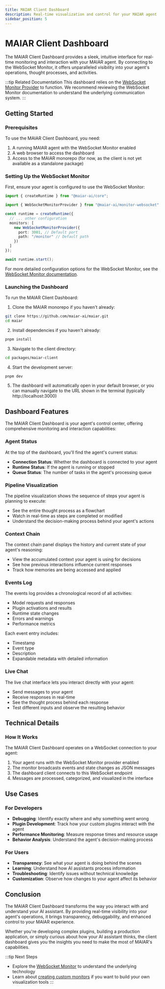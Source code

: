 ```yaml
---
title: MAIAR Client Dashboard
description: Real-time visualization and control for your MAIAR agent
sidebar_position: 5
---
```


# MAIAR Client Dashboard

The MAIAR Client Dashboard provides a sleek, intuitive interface for real-time monitoring and interaction with your MAIAR agent. By connecting to the WebSocket Monitor, it offers unparalleled visibility into your agent's operations, thought processes, and activities.

:::tip Related Documentation
This dashboard relies on the [WebSocket Monitor Provider](./websocket-monitor) to function. We recommend reviewing the WebSocket Monitor documentation to understand the underlying communication system.
:::

## Getting Started

### Prerequisites

To use the MAIAR Client Dashboard, you need:

1. A running MAIAR agent with the WebSocket Monitor enabled
2. A web browser to access the dashboard
3. Access to the MAIAR monorepo (for now, as the client is not yet available as a standalone package)

### Setting Up the WebSocket Monitor

First, ensure your agent is configured to use the WebSocket Monitor:

```typescript
import { createRuntime } from "@maiar-ai/core";

import { WebSocketMonitorProvider } from "@maiar-ai/monitor-websocket";

const runtime = createRuntime({
  // ... other configuration
  monitors: [
    new WebSocketMonitorProvider({
      port: 3001, // Default port
      path: "/monitor" // Default path
    })
  ]
});

await runtime.start();
```

For more detailed configuration options for the WebSocket Monitor, see the [WebSocket Monitor documentation](./websocket-monitor#configuration-options).

### Launching the Dashboard

To run the MAIAR Client Dashboard:

1. Clone the MAIAR monorepo if you haven't already:

```bash
git clone https://github.com/maiar-ai/maiar.git
cd maiar
```

2. Install dependencies if you haven't already:

```bash
pnpm install
```

3. Navigate to the client directory:

```bash
cd packages/maiar-client
```

4. Start the development server:

```bash
pnpm dev
```

5. The dashboard will automatically open in your default browser, or you can manually navigate to the URL shown in the terminal (typically http://localhost:3000)

## Dashboard Features

The MAIAR Client Dashboard is your agent's control center, offering comprehensive monitoring and interaction capabilities:

### Agent Status

At the top of the dashboard, you'll find the agent's current status:

- **Connection Status**: Whether the dashboard is connected to your agent
- **Runtime Status**: If the agent is running or stopped
- **Queue Status**: The number of tasks in the agent's processing queue

### Pipeline Visualization

The pipeline visualization shows the sequence of steps your agent is planning to execute:

- See the entire thought process as a flowchart
- Watch in real-time as steps are completed or modified
- Understand the decision-making process behind your agent's actions

### Context Chain

The context chain panel displays the history and current state of your agent's reasoning:

- View the accumulated context your agent is using for decisions
- See how previous interactions influence current responses
- Track how memories are being accessed and applied

### Events Log

The events log provides a chronological record of all activities:

- Model requests and responses
- Plugin activations and results
- Runtime state changes
- Errors and warnings
- Performance metrics

Each event entry includes:

- Timestamp
- Event type
- Description
- Expandable metadata with detailed information

### Live Chat

The live chat interface lets you interact directly with your agent:

- Send messages to your agent
- Receive responses in real-time
- See the thought process behind each response
- Test different inputs and observe the resulting behavior

## Technical Details

### How It Works

The MAIAR Client Dashboard operates on a WebSocket connection to your agent:

1. Your agent runs with the WebSocket Monitor provider enabled
2. The monitor broadcasts events and state changes as JSON messages
3. The dashboard client connects to this WebSocket endpoint
4. Messages are processed, categorized, and visualized in the interface

## Use Cases

### For Developers

- **Debugging**: Identify exactly where and why something went wrong
- **Plugin Development**: Track how your custom plugins interact with the agent
- **Performance Monitoring**: Measure response times and resource usage
- **Behavior Analysis**: Understand the agent's decision-making process

### For Users

- **Transparency**: See what your agent is doing behind the scenes
- **Learning**: Understand how AI assistants process information
- **Troubleshooting**: Identify issues without technical knowledge
- **Customization**: Observe how changes to your agent affect its behavior

## Conclusion

The MAIAR Client Dashboard transforms the way you interact with and understand your AI assistant. By providing real-time visibility into your agent's operations, it brings transparency, debuggability, and enhanced control to your MAIAR experience.

Whether you're developing complex plugins, building a production application, or simply curious about how your AI assistant thinks, the client dashboard gives you the insights you need to make the most of MAIAR's capabilities.

:::tip Next Steps

- Explore the [WebSocket Monitor](./websocket-monitor) to understand the underlying technology
- Learn about [creating custom monitors](./custom-monitors) if you want to build your own visualization tools
  :::
